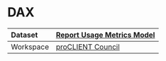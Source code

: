 



# DAX

|Dataset|[Report Usage Metrics Model](./../Report-Usage-Metrics-Model.md)|
| :--- | :--- |
|Workspace|[proCLIENT Council](../../Workspaces/proCLIENT-Council.md)|
